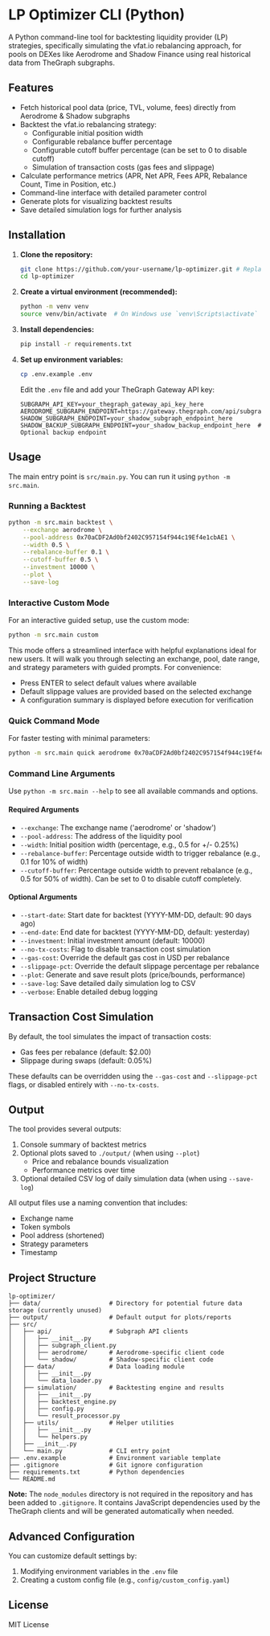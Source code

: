 # LP Optimizer CLI (Python)

A Python command-line tool for backtesting liquidity provider (LP) strategies, specifically simulating the vfat.io rebalancing approach, for pools on DEXes like Aerodrome and Shadow Finance using real historical data from TheGraph subgraphs.

## Features

- Fetch historical pool data (price, TVL, volume, fees) directly from Aerodrome & Shadow subgraphs
- Backtest the vfat.io rebalancing strategy:
  - Configurable initial position width
  - Configurable rebalance buffer percentage
  - Configurable cutoff buffer percentage (can be set to 0 to disable cutoff)
  - Simulation of transaction costs (gas fees and slippage)
- Calculate performance metrics (APR, Net APR, Fees APR, Rebalance Count, Time in Position, etc.)
- Command-line interface with detailed parameter control
- Generate plots for visualizing backtest results
- Save detailed simulation logs for further analysis

## Installation

1. **Clone the repository:**
   ```bash
   git clone https://github.com/your-username/lp-optimizer.git # Replace with your repo URL
   cd lp-optimizer
   ```

2. **Create a virtual environment (recommended):**
   ```bash
   python -m venv venv
   source venv/bin/activate  # On Windows use `venv\Scripts\activate`
   ```

3. **Install dependencies:**
   ```bash
   pip install -r requirements.txt
   ```

4. **Set up environment variables:**
   ```bash
   cp .env.example .env
   ```
   Edit the `.env` file and add your TheGraph Gateway API key:
   ```dotenv
   SUBGRAPH_API_KEY=your_thegraph_gateway_api_key_here
   AERODROME_SUBGRAPH_ENDPOINT=https://gateway.thegraph.com/api/subgraphs/id/GENunSHWLBXm59mBSgPzQ8metBEp9YDfdqwFr91Av1UM
   SHADOW_SUBGRAPH_ENDPOINT=your_shadow_subgraph_endpoint_here
   SHADOW_BACKUP_SUBGRAPH_ENDPOINT=your_shadow_backup_endpoint_here  # Optional backup endpoint
   ```

## Usage

The main entry point is `src/main.py`. You can run it using `python -m src.main`.

### Running a Backtest

```bash
python -m src.main backtest \
    --exchange aerodrome \
    --pool-address 0x70aCDF2Ad0bf2402C957154f944c19Ef4e1cbAE1 \
    --width 0.5 \
    --rebalance-buffer 0.1 \
    --cutoff-buffer 0.5 \
    --investment 10000 \
    --plot \
    --save-log
```

### Interactive Custom Mode

For an interactive guided setup, use the custom mode:

```bash
python -m src.main custom
```

This mode offers a streamlined interface with helpful explanations ideal for new users. It will walk you through selecting an exchange, pool, date range, and strategy parameters with guided prompts. For convenience:

- Press ENTER to select default values where available
- Default slippage values are provided based on the selected exchange
- A configuration summary is displayed before execution for verification

### Quick Command Mode

For faster testing with minimal parameters:

```bash
python -m src.main quick aerodrome 0x70aCDF2Ad0bf2402C957154f944c19Ef4e1cbAE1 1.0
```

### Command Line Arguments

Use `python -m src.main --help` to see all available commands and options.

#### Required Arguments

- `--exchange`: The exchange name ('aerodrome' or 'shadow')
- `--pool-address`: The address of the liquidity pool
- `--width`: Initial position width (percentage, e.g., 0.5 for +/- 0.25%)
- `--rebalance-buffer`: Percentage outside width to trigger rebalance (e.g., 0.1 for 10% of width)
- `--cutoff-buffer`: Percentage outside width to prevent rebalance (e.g., 0.5 for 50% of width). Can be set to 0 to disable cutoff completely.

#### Optional Arguments

- `--start-date`: Start date for backtest (YYYY-MM-DD, default: 90 days ago)
- `--end-date`: End date for backtest (YYYY-MM-DD, default: yesterday)
- `--investment`: Initial investment amount (default: 10000)
- `--no-tx-costs`: Flag to disable transaction cost simulation
- `--gas-cost`: Override the default gas cost in USD per rebalance
- `--slippage-pct`: Override the default slippage percentage per rebalance
- `--plot`: Generate and save result plots (price/bounds, performance)
- `--save-log`: Save detailed daily simulation log to CSV
- `--verbose`: Enable detailed debug logging

## Transaction Cost Simulation

By default, the tool simulates the impact of transaction costs:
- Gas fees per rebalance (default: $2.00)
- Slippage during swaps (default: 0.05%)

These defaults can be overridden using the `--gas-cost` and `--slippage-pct` flags, or disabled entirely with `--no-tx-costs`.

## Output

The tool provides several outputs:
1. Console summary of backtest metrics
2. Optional plots saved to `./output/` (when using `--plot`)
   - Price and rebalance bounds visualization
   - Performance metrics over time
3. Optional detailed CSV log of daily simulation data (when using `--save-log`)

All output files use a naming convention that includes:
- Exchange name
- Token symbols
- Pool address (shortened)
- Strategy parameters
- Timestamp

## Project Structure

```
lp-optimizer/
├── data/                   # Directory for potential future data storage (currently unused)
├── output/                 # Default output for plots/reports
├── src/
│   ├── api/                # Subgraph API clients
│   │   ├── __init__.py
│   │   ├── subgraph_client.py
│   │   ├── aerodrome/      # Aerodrome-specific client code
│   │   └── shadow/         # Shadow-specific client code
│   ├── data/               # Data loading module
│   │   ├── __init__.py
│   │   └── data_loader.py
│   ├── simulation/         # Backtesting engine and results
│   │   ├── __init__.py
│   │   ├── backtest_engine.py
│   │   ├── config.py
│   │   └── result_processor.py
│   ├── utils/              # Helper utilities
│   │   ├── __init__.py
│   │   └── helpers.py
│   ├── __init__.py
│   └── main.py             # CLI entry point
├── .env.example            # Environment variable template
├── .gitignore              # Git ignore configuration
├── requirements.txt        # Python dependencies
└── README.md
```

**Note:** The `node_modules` directory is not required in the repository and has been added to `.gitignore`. It contains JavaScript dependencies used by the TheGraph clients and will be generated automatically when needed.

## Advanced Configuration

You can customize default settings by:
1. Modifying environment variables in the `.env` file
2. Creating a custom config file (e.g., `config/custom_config.yaml`)

## License

MIT License